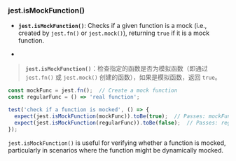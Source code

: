 ### jest.isMockFunction()

- **`jest.isMockFunction()`**: Checks if a given function is a mock (i.e., created by `jest.fn()` or `jest.mock()`), returning `true` if it is a mock function.

- <audio src="..\..\mp3\__`jest.isMockF.mp3"></audio>

> **`jest.isMockFunction()`**：检查指定的函数是否为模拟函数（即通过 `jest.fn()` 或 `jest.mock()` 创建的函数），如果是模拟函数，返回 `true`。
>
> <audio src="..\..\mp3\`jest.isMockFun.mp3"></audio>

```js
const mockFunc = jest.fn();  // Create a mock function
const regularFunc = () => 'real function';

test('check if a function is mocked', () => {
  expect(jest.isMockFunction(mockFunc)).toBe(true);  // Passes: mockFunc is a mock function
  expect(jest.isMockFunction(regularFunc)).toBe(false);  // Passes: regularFunc is not a mock function
});
```

`jest.isMockFunction()` is useful for verifying whether a function is mocked, particularly in scenarios where the function might be dynamically mocked.